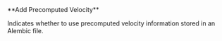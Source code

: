 <tr>
<td>**Add Precomputed Velocity**</td>
<td>

Indicates whether to use precomputed velocity information stored in an Alembic file.

</td>
</tr>
